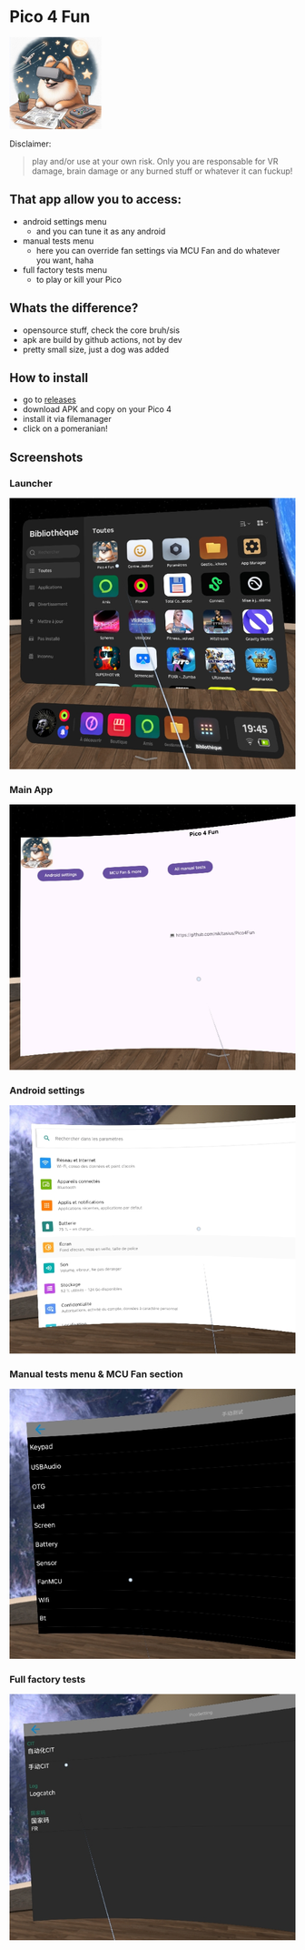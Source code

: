 # Pico 4 Fun

![Manual tests](app/src/main/res/mipmap-hdpi/ic_launcher_foreground.webp)

Disclaimer:
> play and/or use at your own risk. Only you are responsable for VR damage, brain damage or any burned stuff or whatever
> it can fuckup!

## That app allow you to access:

* android settings menu
    * and you can tune it as any android
* manual tests menu
    * here you can override fan settings via MCU Fan and do whatever you want, haha
* full factory tests menu
    * to play or kill your Pico

## Whats the difference?

* opensource stuff, check the core bruh/sis
* apk are build by github actions, not by dev
* pretty small size, just a dog was added

## How to install

* go to [releases](https://github.com/nikitasius/Pico4Fun/releases/latest)
* download APK and copy on your Pico 4
* install it via filemanager
* click on a pomeranian!

## Screenshots

### Launcher

![Launcher](screenshots/Screenshot_2024-09-01_19-46-33.png)

### Main App

![Main App](screenshots/Screenshot_2024-09-01_19-46-57.png)

### Android settings

![Android settings](screenshots/Screenshot_2024-09-01_19-47-41.png)

### Manual tests menu & MCU Fan section

![Manual tests](screenshots/Screenshot_2024-09-01_19-47-26.png)

### Full factory tests

![Full factory tests](screenshots/Screenshot_2024-09-01_19-47-13.png)